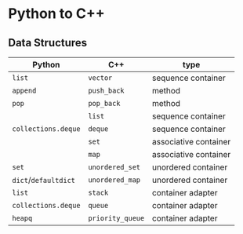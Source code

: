# Python to C++

## Data Structures

|Python|C++|type|
|------|---|----|
|`list`|`vector`|sequence container|
|`append`|`push_back`|method|
|`pop`|`pop_back`|method|
||`list`|sequence container|
|`collections.deque`|`deque`|sequence container|
||`set`|associative container|
||`map`|associative container|
|`set`|`unordered_set`|unordered container|
|`dict`/`defaultdict`|`unordered_map`|unordered container|
|`list`|`stack`|container adapter|
|`collections.deque`|`queue`|container adapter|
|`heapq`|`priority_queue`|container adapter|